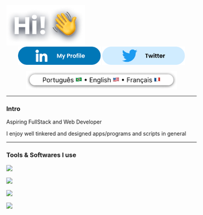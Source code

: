<div align="center">

  <div align="start">
    <img src="img/intro.png"></img>
  </div>

  <div align="center">
    <a href="https://www.linkedin.com/in/iago-oliveira-785552259/"><img class="icon" height="48px" src="img/linkedin.png"></img></a>
    <a href="https://twitter.com/IagoOlivX"><img class="icon" height="48px" src="img/twitter.png"></img></a>
  </div>

  <img class="langs" height="48px" src="img/languages.png"></img>

</div>

---

<h3>Intro</h3>
<p>Aspiring FullStack and Web Developer</p>
<p>I enjoy well tinkered and designed apps/programs and scripts in general</p>

---
<h3> Tools & Softwares I use</h3>

<img src="https://skillicons.dev/icons?i=js,html,css,sass,tailwind"></img>

<img src="https://skillicons.dev/icons?i=python"></img>

<img src="https://skillicons.dev/icons?i=figma,xd"></img>

<img src="https://skillicons.dev/icons?i=linux,bash"></img>